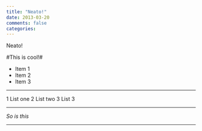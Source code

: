 ```yaml
---
title: "Neato!"
date: 2013-03-20
comments: false
categories:
---
```

Neato!

#This is cool!#
 
* Item 1
* Item 2
* Item 3

----

1 List one
2 List two
3 List 3

----

_So is this_

----

